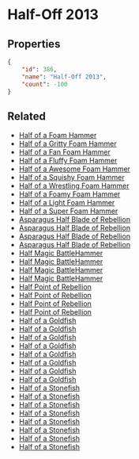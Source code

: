 # Half-Off 2013

<no description available>

## Properties

```json
{
    "id": 386,
    "name": "Half-Off 2013",
    "count": -100
}
```

## Related

- [Half of a Foam Hammer](../items/11074-half-of-a-foam-hammer.md)
- [Half of a Gritty Foam Hammer](../items/11075-half-of-a-gritty-foam-hammer.md)
- [Half of a Fan Foam Hammer](../items/11076-half-of-a-fan-foam-hammer.md)
- [Half of a Fluffy Foam Hammer](../items/11077-half-of-a-fluffy-foam-hammer.md)
- [Half of a Awesome Foam Hammer](../items/11078-half-of-a-awesome-foam-hammer.md)
- [Half of a Squishy Foam Hammer](../items/11079-half-of-a-squishy-foam-hammer.md)
- [Half of a Wrestling Foam Hammer](../items/11080-half-of-a-wrestling-foam-hammer.md)
- [Half of a Foamy Foam Hammer](../items/11081-half-of-a-foamy-foam-hammer.md)
- [Half of a Light Foam Hammer](../items/11082-half-of-a-light-foam-hammer.md)
- [Half of a Super Foam Hammer](../items/11083-half-of-a-super-foam-hammer.md)
- [Asparagus Half Blade of Rebellion](../items/11084-asparagus-half-blade-of-rebellion.md)
- [Asparagus Half Blade of Rebellion](../items/11085-asparagus-half-blade-of-rebellion.md)
- [Asparagus Half Blade of Rebellion](../items/11086-asparagus-half-blade-of-rebellion.md)
- [Asparagus Half Blade of Rebellion](../items/11087-asparagus-half-blade-of-rebellion.md)
- [Half Magic BattleHammer](../items/11088-half-magic-battlehammer.md)
- [Half Magic BattleHammer](../items/11089-half-magic-battlehammer.md)
- [Half Magic BattleHammer](../items/11090-half-magic-battlehammer.md)
- [Half Magic BattleHammer](../items/11091-half-magic-battlehammer.md)
- [Half Point of Rebellion](../items/11092-half-point-of-rebellion.md)
- [Half Point of Rebellion](../items/11093-half-point-of-rebellion.md)
- [Half Point of Rebellion](../items/11094-half-point-of-rebellion.md)
- [Half Point of Rebellion](../items/11095-half-point-of-rebellion.md)
- [Half of a Goldfish](../items/11096-half-of-a-goldfish.md)
- [Half of a Goldfish](../items/11097-half-of-a-goldfish.md)
- [Half of a Goldfish](../items/11098-half-of-a-goldfish.md)
- [Half of a Goldfish](../items/11099-half-of-a-goldfish.md)
- [Half of a Goldfish](../items/11100-half-of-a-goldfish.md)
- [Half of a Goldfish](../items/11101-half-of-a-goldfish.md)
- [Half of a Goldfish](../items/11102-half-of-a-goldfish.md)
- [Half of a Goldfish](../items/11103-half-of-a-goldfish.md)
- [Half of a Stonefish](../items/11104-half-of-a-stonefish.md)
- [Half of a Stonefish](../items/11105-half-of-a-stonefish.md)
- [Half of a Stonefish](../items/11106-half-of-a-stonefish.md)
- [Half of a Stonefish](../items/11107-half-of-a-stonefish.md)
- [Half of a Stonefish](../items/11108-half-of-a-stonefish.md)
- [Half of a Stonefish](../items/11109-half-of-a-stonefish.md)
- [Half of a Stonefish](../items/11110-half-of-a-stonefish.md)
- [Half of a Stonefish](../items/11111-half-of-a-stonefish.md)


